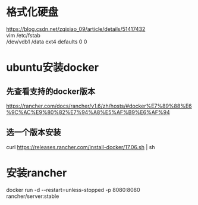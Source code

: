 # 格式化硬盘
https://blog.csdn.net/zqixiao_09/article/details/51417432  
vim /etc/fstab    
/dev/vdb1       /data   ext4    defaults 0 0

# ubuntu安装docker
## 先查看支持的docker版本
https://rancher.com/docs/rancher/v1.6/zh/hosts/#docker%E7%89%88%E6%9C%AC%E9%80%82%E7%94%A8%E5%AF%B9%E6%AF%94
## 选一个版本安装
curl https://releases.rancher.com/install-docker/17.06.sh | sh

# 安装rancher 
docker run -d --restart=unless-stopped -p 8080:8080 rancher/server:stable
